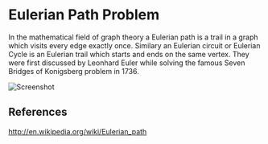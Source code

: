 Eulerian Path Problem
========================

  In the mathematical field of graph theory a Eulerian path is a trail in a graph which visits every edge exactly once. Similary
  an Eulerian circuit or Eulerian Cycle is an Eulerian trail which starts and ends on the same vertex. They were first discussed
  by Leonhard Euler while solving the famous Seven Bridges of Konigsberg problem in 1736.
   
![Screenshot](http://farm4.staticflickr.com/3854/15012848528_ca6041b596.jpg)

## References

  http://en.wikipedia.org/wiki/Eulerian_path
  
